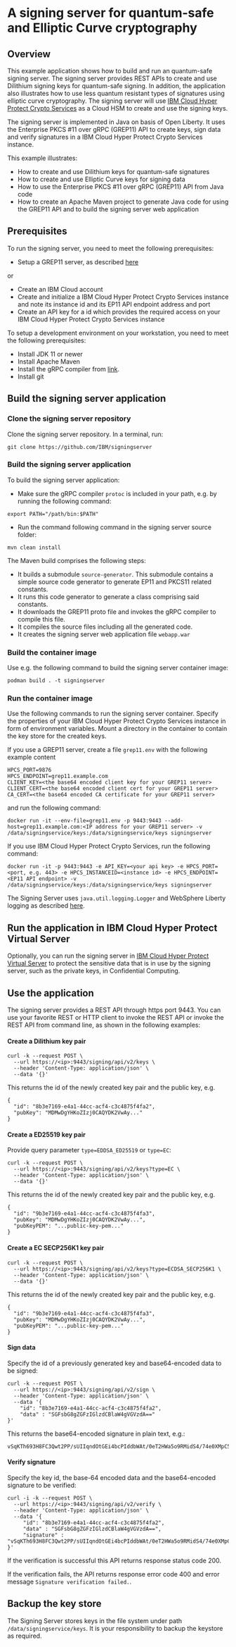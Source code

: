 # A signing server for quantum-safe and Elliptic Curve cryptography

## Overview

This example application shows how to build and run an quantum-safe signing server. The signing server provides REST APIs to create and use Dilithium signing keys for quantum-safe signing. In addition, the application also illustrates how to use less quantum resistant types of signatures using elliptic curve cryptography. The signing server will use [IBM Cloud Hyper Protect Crypto Services](https://www.ibm.com/products/hyper-protect-crypto) as a Cloud HSM to create and use the signing keys.

The signing server is implemented in Java on basis of Open Liberty. It uses the Enterprise PKCS #11 over gRPC (GREP11) API to create keys, sign data and verify signatures in a IBM Cloud Hyper Protect Crypto Services instance.

This example illustrates:

- How to create and use Dilithium keys for quantum-safe signatures
- How to create and use Elliptic Curve keys for signing data
- How to use the Enterprise PKCS #11 over gRPC (GREP11) API from Java code
- How to create an Apache Maven project to generate Java code for using the GREP11 API and to build the signing server web application

## Prerequisites

To run the signing server, you need to meet the following prerequisites:
- Setup a GREP11 server, as described [here](https://www.ibm.com/docs/en/hpvs/2.2.x?topic=enclaves-deploying-grep11-server)

or

- Create an IBM Cloud account
- Create and initialize a IBM Cloud Hyper Protect Crypto Services instance and note its instance id and its EP11 API endpoint address and port
- Create an API key for a id which provides the required access on your IBM Cloud Hyper Protect Crypto Services instance

To setup a development environment on your workstation, you need to meet the following prerequisites:
- Install JDK 11 or newer
- Install Apache Maven
- Install the gRPC compiler from [link](https://developers.google.com/protocol-buffers).
- Install git

## Build the signing server application

### Clone the signing server repository
Clone the signing server repository. In a terminal, run:

```
git clone https://github.com/IBM/signingserver
```

### Build the signing server application
To build the signing server application:
- Make sure the gRPC compiler `protoc` is included in your path, e.g. by running the following command:

```
export PATH="/path/bin:$PATH"
```

- Run the command following command in the signing server source folder:

```
mvn clean install
```

The Maven build comprises the following steps:
- It builds a submodule `source-generator`. This submodule contains a simple source code generator to generate EP11 and PKCS11 related constants.
- It runs this code generator to generate a class comprising said constants.
- It downloads the GREP11 proto file and invokes the gRPC compiler to compile this file.
- It compiles the source files including all the generated code.
- It creates the signing server web application file `webapp.war`

### Build the container image
Use e.g. the following command to build the signing server container image: 

```
podman build . -t signingserver
```

### Run the container image

Use the following commands to run the signing server container. Specify the properties of your IBM Cloud Hyper Protect Crypto Services instance in form of environment variables. Mount a directory in the container to contain the key store for the created keys.

If you use a GREP11 server, create a file `grep11.env` with the following example content
```
HPCS_PORT=9876
HPCS_ENDPOINT=grep11.example.com
CLIENT_KEY=<the base64 encoded client key for your GREP11 server>
CLIENT_CERT=<the base64 encoded client cert for your GREP11 server>
CA_CERT=<the base64 encoded CA certificate for your GREP11 server>
```
and run the following command:
```
docker run -it --env-file=grep11.env -p 9443:9443 --add-host=grep11.example.com:<IP address for your GREP11 server> -v /data/signingservice/keys:/data/signingservice/keys signingserver
```

If you use IBM Cloud Hyper Protect Crypto Services, run the following command:
```
docker run -it -p 9443:9443 -e API_KEY=<your api key> -e HPCS_PORT=<port, e.g. 443> -e HPCS_INSTANCEID=<instance id> -e HPCS_ENDPOINT=<EP11 API endpoint> -v /data/signingservice/keys:/data/signingservice/keys signingserver
```

The Signing Server uses `java.util.logging.Logger` and WebSphere Liberty logging as described [here](https://openliberty.io/docs/latest/log-trace-configuration.html).

## Run the application in IBM Cloud Hyper Protect Virtual Server
Optionally, you can run the signing server in [IBM Cloud Hyper Protect Virtual Server](https://www.ibm.com/de-de/products/hyper-protect-virtual-servers) to protect the sensitive data that is in use by the signing server, such as the private keys, in Confidential Computing. 

## Use the application

The signing server provides a REST API through https port 9443. You can use your favorite REST or HTTP client to invoke the REST API or invoke the REST API from command line, as shown in the following examples:

#### Create a Dilithium key pair
```
curl -k --request POST \
  --url https://<ip>:9443/signing/api/v2/keys \
  --header 'Content-Type: application/json' \
  --data '{}'
```

This returns the id of the newly created key pair and the public key, e.g.
 
```
{
  "id": "8b3e7169-e4a1-44cc-acf4-c3c4875f4fa2",
  "pubKey": "MDMwDgYHKoZIzj0CAQYDK2VwAy..."
}
```

#### Create a ED25519 key pair

Provide query parameter `type=EDDSA_ED25519` or `type=EC`:
```
curl -k --request POST \
  --url https://<ip>:9443/signing/api/v2/keys?type=EC \
  --header 'Content-Type: application/json' \
  --data '{}'
```

This returns the id of the newly created key pair and the public key, e.g.
 
```
{
  "id": "9b3e7169-e4a1-44cc-acf4-c3c4875f4fa3",
  "pubKey": "MDMwDgYHKoZIzj0CAQYDK2VwAy...",
  "pubKeyPEM": "...public-key-pem..."
}
```

#### Create a EC SECP256K1 key pair
```
curl -k --request POST \
  --url https://<ip>:9443/signing/api/v2/keys?type=ECDSA_SECP256K1 \
  --header 'Content-Type: application/json' \
  --data '{}'
```

This returns the id of the newly created key pair and the public key, e.g.
 
```
{
  "id": "9b3e7169-e4a1-44cc-acf4-c3c4875f4fa3",
  "pubKey": "MDMwDgYHKoZIzj0CAQYDK2VwAy...",
  "pubKeyPEM": "...public-key-pem..."
}
```

#### Sign data

Specify the id of a previously generated key and base64-encoded data to be signed:

```
curl -k --request POST \
  --url https://<ip>:9443/signing/api/v2/sign \
  --header 'Content-Type: application/json' \
  --data '{
	"id": "8b3e7169-e4a1-44cc-acf4-c3c4875f4fa2",
	"data" : "SGFsbG8gZGFzIGlzdCBlaW4gVGVzdA=="
}'
```

This returns the base64-encoded signature in plain text, e.g.:

```
vSqKTh693H8FC3Qwt2PP/sUIIqndOtGEi4bcPIddbWAt/0eT2HWa5o9RMidS4/74e0XMpC5JW4IztCDsZRyWBg==
```

#### Verify signature

Specify the key id, the base-64 encoded data and the base64-encoded signature to be verified:

```
curl -i -k --request POST \
  --url https://<ip>:9443/signing/api/v2/verify \
  --header 'Content-Type: application/json' \
  --data '{
	 "id": "8b3e7169-e4a1-44cc-acf4-c3c4875f4fa2",
	 "data" : "SGFsbG8gZGFzIGlzdCBlaW4gVGVzdA==",
	 "signature" : "vSqKTh693H8FC3Qwt2PP/sUIIqndOtGEi4bcPIddbWAt/0eT2HWa5o9RMidS4/74e0XMpC5JW4IztCDsZRyWBg=="
}'
```

If the verification is successful this API returns response status code 200.

If the verification fails, the API returns response error code 400 and error message `Signature verification failed.`.

## Backup the key store
The Signing Server stores keys in the file system under path `/data/signingservice/keys`.
It is your responsibility to backup the keystore as required.
